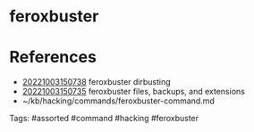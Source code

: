 # feroxbuster

# References
- [20221003150738](/zet/20221003150738/README.md) feroxbuster dirbusting
- [20221003150735](/zet/20221003150735/README.md) feroxbuster files, backups, and extensions
- ~/kb/hacking/commands/feroxbuster-command.md

Tags:
    #assorted #command #hacking #feroxbuster
